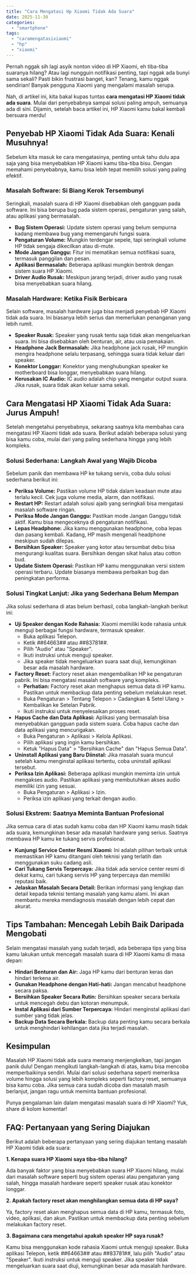 ```yaml
---
title: "Cara Mengatasi Hp Xiaomi Tidak Ada Suara"
date: 2025-11-30
categories: 
  - "smartphone"
tags: 
  - "caramengatasixiaomi"
  - "hp"
  - "xiaomi"
---
```


Pernah nggak sih lagi asyik nonton video di HP Xiaomi, eh tiba-tiba suaranya hilang? Atau lagi nungguin notifikasi penting, tapi nggak ada bunyi sama sekali? Pasti bikin frustrasi banget, kan? Tenang, kamu nggak sendirian! Banyak pengguna Xiaomi yang mengalami masalah serupa.

Nah, di artikel ini, kita bakal kupas tuntas **cara mengatasi HP Xiaomi tidak ada suara**. Mulai dari penyebabnya sampai solusi paling ampuh, semuanya ada di sini. Dijamin, setelah baca artikel ini, HP Xiaomi kamu bakal kembali bersuara merdu!

## Penyebab HP Xiaomi Tidak Ada Suara: Kenali Musuhnya!

Sebelum kita masuk ke cara mengatasinya, penting untuk tahu dulu apa saja yang bisa menyebabkan HP Xiaomi kamu tiba-tiba bisu. Dengan memahami penyebabnya, kamu bisa lebih tepat memilih solusi yang paling efektif.

### Masalah Software: Si Biang Kerok Tersembunyi

Seringkali, masalah suara di HP Xiaomi disebabkan oleh gangguan pada software. Ini bisa berupa bug pada sistem operasi, pengaturan yang salah, atau aplikasi yang bermasalah.

- **Bug Sistem Operasi:** Update sistem operasi yang belum sempurna kadang membawa bug yang memengaruhi fungsi suara.
- **Pengaturan Volume:** Mungkin terdengar sepele, tapi seringkali volume HP tidak sengaja dikecilkan atau di-mute.
- **Mode Jangan Ganggu:** Fitur ini mematikan semua notifikasi suara, termasuk panggilan dan pesan.
- **Aplikasi Bermasalah:** Beberapa aplikasi mungkin bentrok dengan sistem suara HP Xiaomi.
- **Driver Audio Rusak:** Meskipun jarang terjadi, driver audio yang rusak bisa menyebabkan suara hilang.

### Masalah Hardware: Ketika Fisik Berbicara

Selain software, masalah hardware juga bisa menjadi penyebab HP Xiaomi tidak ada suara. Ini biasanya lebih serius dan memerlukan penanganan yang lebih rumit.

- **Speaker Rusak:** Speaker yang rusak tentu saja tidak akan mengeluarkan suara. Ini bisa disebabkan oleh benturan, air, atau usia pemakaian.
- **Headphone Jack Bermasalah:** Jika headphone jack rusak, HP mungkin mengira headphone selalu terpasang, sehingga suara tidak keluar dari speaker.
- **Konektor Longgar:** Konektor yang menghubungkan speaker ke motherboard bisa longgar, menyebabkan suara hilang.
- **Kerusakan IC Audio:** IC audio adalah chip yang mengatur output suara. Jika rusak, suara tidak akan keluar sama sekali.

## Cara Mengatasi HP Xiaomi Tidak Ada Suara: Jurus Ampuh!

Setelah mengetahui penyebabnya, sekarang saatnya kita membahas cara mengatasi HP Xiaomi tidak ada suara. Berikut adalah beberapa solusi yang bisa kamu coba, mulai dari yang paling sederhana hingga yang lebih kompleks.

### Solusi Sederhana: Langkah Awal yang Wajib Dicoba

Sebelum panik dan membawa HP ke tukang servis, coba dulu solusi sederhana berikut ini:

- **Periksa Volume:** Pastikan volume HP tidak dalam keadaan mute atau terlalu kecil. Cek juga volume media, alarm, dan notifikasi.
- **Restart HP:** Restart adalah solusi ajaib yang seringkali bisa mengatasi masalah software ringan.
- **Periksa Mode Jangan Ganggu:** Pastikan mode Jangan Ganggu tidak aktif. Kamu bisa mengeceknya di pengaturan notifikasi.
- **Lepas Headphone:** Jika kamu menggunakan headphone, coba lepas dan pasang kembali. Kadang, HP masih mengenali headphone meskipun sudah dilepas.
- **Bersihkan Speaker:** Speaker yang kotor atau tersumbat debu bisa mengurangi kualitas suara. Bersihkan dengan sikat halus atau cotton bud.
- **Update Sistem Operasi:** Pastikan HP kamu menggunakan versi sistem operasi terbaru. Update biasanya membawa perbaikan bug dan peningkatan performa.

### Solusi Tingkat Lanjut: Jika yang Sederhana Belum Mempan

Jika solusi sederhana di atas belum berhasil, coba langkah-langkah berikut ini:

- **Uji Speaker dengan Kode Rahasia:** Xiaomi memiliki kode rahasia untuk menguji berbagai fungsi hardware, termasuk speaker.
    - Buka aplikasi Telepon.
    - Ketik _#_#64663#_#_ atau _#_#83781#_#_.
    - Pilih "Audio" atau "Speaker".
    - Ikuti instruksi untuk menguji speaker.
    - Jika speaker tidak mengeluarkan suara saat diuji, kemungkinan besar ada masalah hardware.
- **Factory Reset:** Factory reset akan mengembalikan HP ke pengaturan pabrik. Ini bisa mengatasi masalah software yang kompleks.
    - **Perhatian:** Factory reset akan menghapus semua data di HP kamu. Pastikan untuk membackup data penting sebelum melakukan reset.
    - Buka Pengaturan > Tentang Telepon > Cadangkan & Setel Ulang > Kembalikan ke Setelan Pabrik.
    - Ikuti instruksi untuk menyelesaikan proses reset.
- **Hapus Cache dan Data Aplikasi:** Aplikasi yang bermasalah bisa menyebabkan gangguan pada sistem suara. Coba hapus cache dan data aplikasi yang mencurigakan.
    - Buka Pengaturan > Aplikasi > Kelola Aplikasi.
    - Pilih aplikasi yang ingin kamu bersihkan.
    - Ketuk "Hapus Data" > "Bersihkan Cache" dan "Hapus Semua Data".
- **Uninstall Aplikasi yang Baru Diinstal:** Jika masalah suara muncul setelah kamu menginstal aplikasi tertentu, coba uninstall aplikasi tersebut.
- **Periksa Izin Aplikasi:** Beberapa aplikasi mungkin meminta izin untuk mengakses audio. Pastikan aplikasi yang membutuhkan akses audio memiliki izin yang sesuai.
    - Buka Pengaturan > Aplikasi > Izin.
    - Periksa izin aplikasi yang terkait dengan audio.

### Solusi Ekstrem: Saatnya Meminta Bantuan Profesional

Jika semua cara di atas sudah kamu coba dan HP Xiaomi kamu masih tidak ada suara, kemungkinan besar ada masalah hardware yang serius. Saatnya membawa HP kamu ke tukang servis profesional.

- **Kunjungi Service Center Resmi Xiaomi:** Ini adalah pilihan terbaik untuk memastikan HP kamu ditangani oleh teknisi yang terlatih dan menggunakan suku cadang asli.
- **Cari Tukang Servis Terpercaya:** Jika tidak ada service center resmi di dekat kamu, cari tukang servis HP yang terpercaya dan memiliki reputasi baik.
- **Jelaskan Masalah Secara Detail:** Berikan informasi yang lengkap dan detail kepada teknisi tentang masalah yang kamu alami. Ini akan membantu mereka mendiagnosis masalah dengan lebih cepat dan akurat.

## Tips Tambahan: Mencegah Lebih Baik Daripada Mengobati

Selain mengatasi masalah yang sudah terjadi, ada beberapa tips yang bisa kamu lakukan untuk mencegah masalah suara di HP Xiaomi kamu di masa depan:

- **Hindari Benturan dan Air:** Jaga HP kamu dari benturan keras dan hindari terkena air.
- **Gunakan Headphone dengan Hati-hati:** Jangan mencabut headphone secara paksa.
- **Bersihkan Speaker Secara Rutin:** Bersihkan speaker secara berkala untuk mencegah debu dan kotoran menumpuk.
- **Instal Aplikasi dari Sumber Terpercaya:** Hindari menginstal aplikasi dari sumber yang tidak jelas.
- **Backup Data Secara Berkala:** Backup data penting kamu secara berkala untuk menghindari kehilangan data jika terjadi masalah.

## Kesimpulan

Masalah HP Xiaomi tidak ada suara memang menjengkelkan, tapi jangan panik dulu! Dengan mengikuti langkah-langkah di atas, kamu bisa mencoba memperbaikinya sendiri. Mulai dari solusi sederhana seperti memeriksa volume hingga solusi yang lebih kompleks seperti factory reset, semuanya bisa kamu coba. Jika semua cara sudah dicoba dan masalah masih berlanjut, jangan ragu untuk meminta bantuan profesional.

Punya pengalaman lain dalam mengatasi masalah suara di HP Xiaomi? Yuk, share di kolom komentar!

## FAQ: Pertanyaan yang Sering Diajukan

Berikut adalah beberapa pertanyaan yang sering diajukan tentang masalah HP Xiaomi tidak ada suara:

**1\. Kenapa suara HP Xiaomi saya tiba-tiba hilang?**

Ada banyak faktor yang bisa menyebabkan suara HP Xiaomi hilang, mulai dari masalah software seperti bug sistem operasi atau pengaturan yang salah, hingga masalah hardware seperti speaker rusak atau konektor longgar.

**2\. Apakah factory reset akan menghilangkan semua data di HP saya?**

Ya, factory reset akan menghapus semua data di HP kamu, termasuk foto, video, aplikasi, dan akun. Pastikan untuk membackup data penting sebelum melakukan factory reset.

**3\. Bagaimana cara mengetahui apakah speaker HP saya rusak?**

Kamu bisa menggunakan kode rahasia Xiaomi untuk menguji speaker. Buka aplikasi Telepon, ketik _#_#64663#_#_ atau _#_#83781#_#_, lalu pilih "Audio" atau "Speaker". Ikuti instruksi untuk menguji speaker. Jika speaker tidak mengeluarkan suara saat diuji, kemungkinan besar ada masalah hardware.
